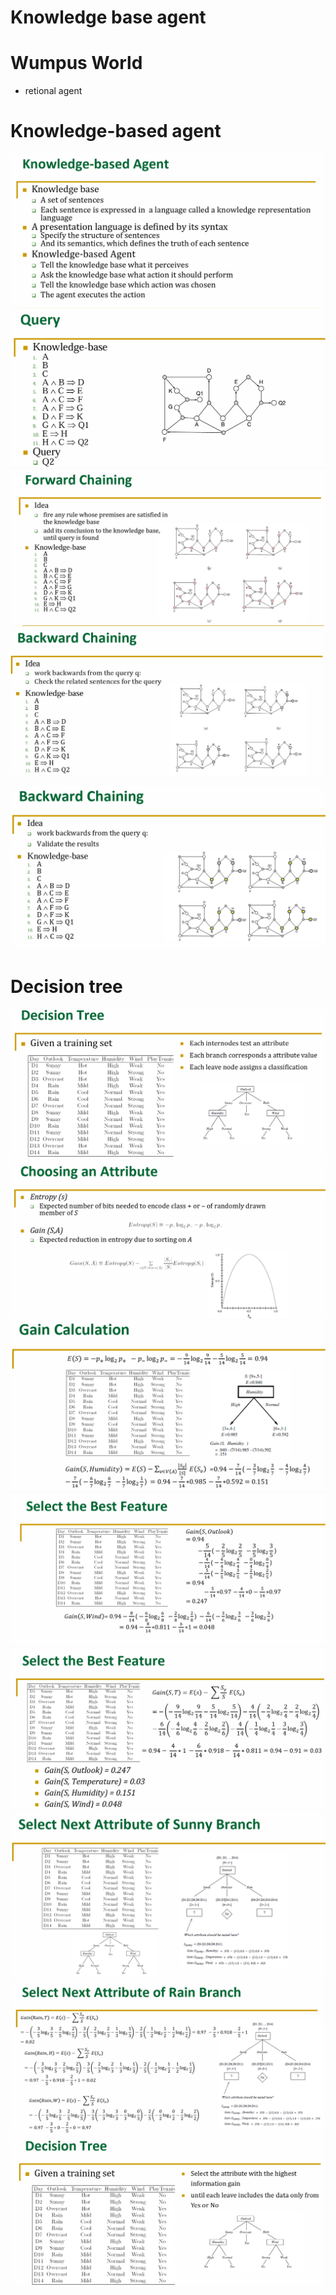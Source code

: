 # Knowledge base agent
# Wumpus World
- retional agent

# Knowledge-based agent
![](../../attachments/Pasted%20image%2020231219172435.png)
![](../../attachments/Pasted%20image%2020231219172412.png)
![](../../attachments/Pasted%20image%2020231219172150.png)
![](../../attachments/Pasted%20image%2020231219172203.png)


![](../../attachments/Pasted%20image%2020231219172819.png)
# Decision tree

![](../../attachments/Pasted%20image%2020231219172456.png)
![](../../attachments/Pasted%20image%2020231219172508.png)
![](../../attachments/Pasted%20image%2020231219172526.png)
![](../../attachments/Pasted%20image%2020231219172536.png)
![](../../attachments/Pasted%20image%2020231219172621.png)
![](../../attachments/Pasted%20image%2020231219172632.png)
![](../../attachments/Pasted%20image%2020231219172646.png)
![](../../attachments/Pasted%20image%2020231219172658.png)